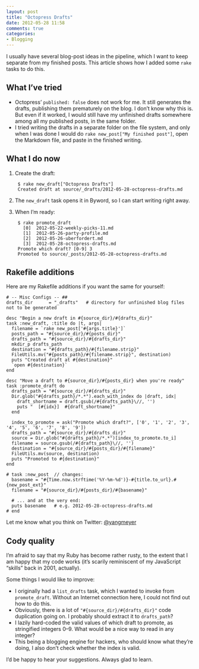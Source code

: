 ```yaml
---
layout: post
title: "Octopress Drafts"
date: 2012-05-28 11:58
comments: true
categories: 
- Blogging
---
```

I usually have several blog-post ideas in the pipeline, which I want to keep separate from my finished posts. This article shows how I added some `rake` tasks to do this.

What I’ve tried
----
* Octopress’ `published: false` does not work for me. It still generates the drafts, publishing them prematurely on the blog. I don’t know why this is. But even if it worked, I would still have my unfinished drafts somewhere among all my published posts, in the same folder.
* I tried writing the drafts in a separate folder on the file system, and only when I was done I would do `rake new_post["My finished post"]`, open the Markdown file, and paste in the finished writing.

What I do now
-----
1. Create the draft:
	
	    $ rake new_draft["Octopress Drafts"]
	    Created draft at source/_drafts/2012-05-28-octopress-drafts.md
2. The `new_draft` task opens it in Byword, so I can start writing right away.
3. When I’m ready:
	
	    $ rake promote_draft
	      [0]  2012-05-22-weekly-picks-11.md
	      [1]  2012-05-26-party-profile.md
	      [2]  2012-05-26-uberfordert.md
	      [3]  2012-05-28-octopress-drafts.md
	    Promote which draft? [0-9] 3
	    Promoted to source/_posts/2012-05-28-octopress-drafts.md

Rakefile additions
-----
Here are my Rakefile additions if you want the same for yourself:

	# -- Misc Configs -- ##
	drafts_dir      = "_drafts"   # directory for unfinished blog files not to be generated
	
	desc "Begin a new draft in #{source_dir}/#{drafts_dir}"
	task :new_draft, :title do |t, args|
	  filename = `rake new_post['#{args.title}']`
	  posts_path = "#{source_dir}/#{posts_dir}"
	  drafts_path = "#{source_dir}/#{drafts_dir}"
	  mkdir_p drafts_path
	  destination = "#{drafts_path}/#{filename.strip}"
	  FileUtils.mv("#{posts_path}/#{filename.strip}", destination)
	  puts "Created draft at #{destination}"
	  `open #{destination}`
	end
	
	desc "Move a draft to #{source_dir}/#{posts_dir} when you're ready"
	task :promote_draft do
	  drafts_path = "#{source_dir}/#{drafts_dir}"
	  Dir.glob("#{drafts_path}/*.*").each_with_index do |draft, idx|
	    draft_shortname = draft.gsub(/#{drafts_path}\//, '')
	    puts "  [#{idx}]  #{draft_shortname}"
	  end
	  
	  index_to_promote = ask("Promote which draft?", ['0', '1', '2', '3', '4', '5', '6', '7', '8', '9'])
	  drafts_path = "#{source_dir}/#{drafts_dir}"
	  source = Dir.glob("#{drafts_path}/*.*")[index_to_promote.to_i]
	  filename = source.gsub(/#{drafts_path}\//, '')
	  destination = "#{source_dir}/#{posts_dir}/#{filename}"
	  FileUtils.mv(source, destination)
	  puts "Promoted to #{destination}"
	end
	
	# task :new_post  // changes:
	  basename = "#{Time.now.strftime('%Y-%m-%d')}-#{title.to_url}.#{new_post_ext}"
	  filename = "#{source_dir}/#{posts_dir}/#{basename}"
	  
	  # ... and at the very end:
	  puts basename   # e.g. 2012-05-28-octopress-drafts.md
	# end

Let me know what you think on Twitter: [@yangmeyer](https://twitter.com/#!/yangmeyer)

Cody quality
-----
I’m afraid to say that my Ruby has become rather rusty, to the extent that I am happy that my code works (it’s scarily reminiscent of my JavaScript “skills” back in 2001, actually).

Some things I would like to improve:

* I originally had a `list_drafts` task, which I wanted to invoke from `promote_draft`. Without an Internet connection here, I could not find out how to do this.
* Obviously, there is a lot of `"#{source_dir}/#{drafts_dir}"` code duplication going on. I probably should extract it to `drafts_path`?
* I lazily hard-coded the valid values of which draft to promote, as stringified integers 0–9. What would be a nice way to read in any integer?
* This being a blogging engine for hackers, who should know what they’re doing, I also don’t check whether the index is valid.

I’d be happy to hear your suggestions. Always glad to learn.